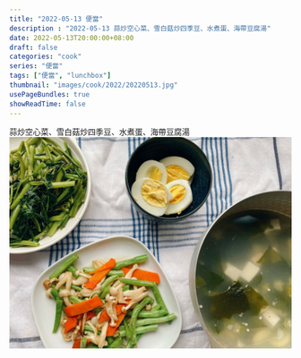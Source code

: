 ```yaml
---
title: "2022-05-13 便當"
description : "2022-05-13 蒜炒空心菜、雪白菇炒四季豆、水煮蛋、海帶豆腐湯"
date: 2022-05-13T20:00:00+08:00
draft: false
categories: "cook"
series: "便當"
tags: ["便當", "lunchbox"]
thumbnail: "images/cook/2022/20220513.jpg"
usePageBundles: true
showReadTime: false
---
```


蒜炒空心菜、雪白菇炒四季豆、水煮蛋、海帶豆腐湯
![2022-05-13 蒜炒空心菜、雪白菇炒四季豆、水煮蛋、海帶豆腐湯](20220513_bento_1.jpg)


